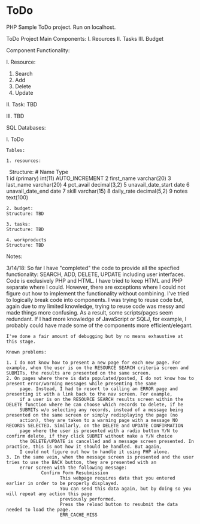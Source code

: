 # ToDo
PHP Sample ToDo project. Run on localhost.

ToDo Project Main Components:
  I.   Reources
  II.  Tasks
  III. Budget

Component Functionality:

I. Resource:
  1. Search
  2. Add
  3. Delete
  4. Update

II. Task:
  TBD
  
III.
  TBD
	
SQL Databases:

I. ToDo
	
	Tables:
	
	1. resources: 
  
	Structure:
		#	Name	              Type	
		1	id (primary)	      int(11)		AUTO_INCREMENT
		2	first_name	        varchar(20)
		3	last_name	          varchar(20)
		4	pct_avail	          decimal(3,2)
		5	unavail_date_start	date
		6	unavail_date_end	  date
		7	skill	              varchar(15)
		8	daily_rate	        decimal(5,2)
		9 notes               text(100)
	
	2. budget:
	Structure: TBD
	
	3. tasks:
	Structure: TBD
	
	4. workproducts
	Structure: TBD

Notes:

3/14/18:
	So far I have "completed" the code to provide all the specfied functionality: SEARCH, ADD, DELETE, UPDATE including user interfaces.
	Code is exclusively PHP and HTML. I have tried to keep HTML and PHP separate where I could. However, there are exceptions where I
	could not figure out how to implement the functionality without combining. I've tried to logically break code into components. I 
	was trying to reuse code but, again due to my limited knowledge, trying to reuse code was messy and made things more confusing.
	As a result, some scripts/pages seem redundant. If I had more knowledge of JavaScript or SQLJ, for example, I probably could have
	made some of the components more efficient/elegant. 
	
	I've done a fair amount of debugging but by no means exhaustive at this stage. 
	
	Known problems:
	
	1. I do not know how to present a new page for each new page. For example, when the user is on the RESOURCE SEARCH criteria screen and 			SUBMITs, the results are presented on the same screen. 
	2. On pages where there is data populated/posted, I do not know how to present error/warning messages while presenting the same
		 page. Instead, I had to resort to calling an ERROR page and presenting it with a link back to the nav screen. For example, 
		 if a user is on the RESOURCE SEARCH results screen within the DELETE function where he can choose which records to delete, if he
		 SUBMITs w/o selecting any records, instead of a message being presented on the same screen or simply redisplaying the page (no
		 action), they are taken to a warning page with a message NO RECORDS SELECTED. Similarly, on the DELETE and UPDATE CONFIRMATION
		 page where the user is presented with a radio button Y/N to confirm delete, if they click SUBMIT without make a Y/N choice 
		 the DELETE/UPDATE is cancelled and a message screen presented. In practice, this is not how it should be handled. But again, 
		 I could not figure out how to handle it using PHP alone. 
	3. In the same vein, when the message screen is presented and the user tries to use the BACK button, they are presented with an 
		 error screen with the following message:
				 Confirm Form Resubmission
						This webpage requires data that you entered earlier in order to be properly displayed. 
						You can send this data again, but by doing so you will repeat any action this page 
						previously performed.
						Press the reload button to resubmit the data needed to load the page.
						ERR_CACHE_MISS
	
	
	
	
	
  
